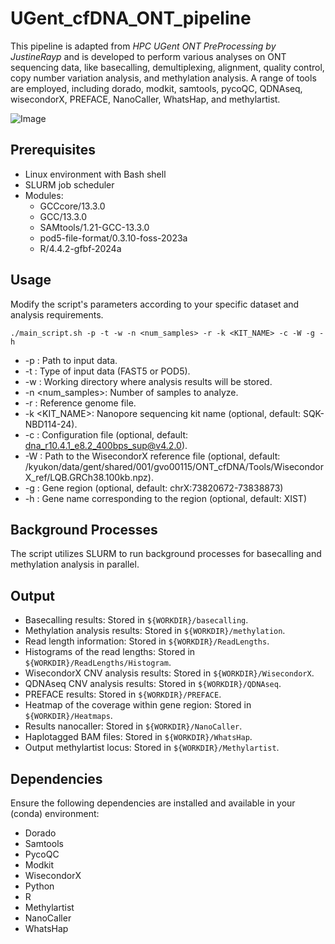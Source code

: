 # UGent_cfDNA_ONT_pipeline

This pipeline is adapted from *HPC UGent ONT PreProcessing by JustineRayp* and is developed to perform various analyses on ONT sequencing data, like basecalling, demultiplexing, alignment, quality control, copy number variation analysis, and methylation analysis. A range of tools are employed, including dorado, modkit, samtools, pycoQC, QDNAseq, wisecondorX, PREFACE, NanoCaller, WhatsHap, and methylartist.

![Image](https://github.com/user-attachments/assets/b1a8e15d-a2b5-4743-8939-c824884de39d)

## Prerequisites

- Linux environment with Bash shell
- SLURM job scheduler
- Modules:
  - GCCcore/13.3.0
  - GCC/13.3.0 
  - SAMtools/1.21-GCC-13.3.0 
  - pod5-file-format/0.3.10-foss-2023a
  - R/4.4.2-gfbf-2024a

## Usage
Modify the script's parameters according to your specific dataset and analysis requirements.
```
./main_script.sh -p -t -w -n <num_samples> -r -k <KIT_NAME> -c -W -g -h
```

- -p <InputDataPath>: Path to input data.
- -t <InputDataType>: Type of input data (FAST5 or POD5).
- -w <WORKDIR>: Working directory where analysis results will be stored.
- -n <num_samples>: Number of samples to analyze.
- -r <REF>: Reference genome file.
- -k <KIT_NAME>: Nanopore sequencing kit name (optional, default: SQK-NBD114-24).
- -c <CONFIG>: Configuration file (optional, default: dna_r10.4.1_e8.2_400bps_sup@v4.2.0).
- -W <WISECONDORREF>: Path to the WisecondorX reference file (optional, default: /kyukon/data/gent/shared/001/gvo00115/ONT_cfDNA/Tools/WisecondorX_ref/LQB.GRCh38.100kb.npz).
- -g <REGION>: Gene region (optional, default: chrX:73820672-73838873)
- -h <GENE>: Gene name corresponding to the region (optional, default: XIST)

## Background Processes

The script utilizes SLURM to run background processes for basecalling and methylation analysis in parallel.

## Output

- Basecalling results: Stored in `${WORKDIR}/basecalling`.
- Methylation analysis results: Stored in `${WORKDIR}/methylation`.
- Read length information: Stored in `${WORKDIR}/ReadLengths`.
- Histograms of the read lengths: Stored in `${WORKDIR}/ReadLengths/Histogram`.
- WisecondorX CNV analysis results: Stored in `${WORKDIR}/WisecondorX`.
- QDNAseq CNV analysis results: Stored in `${WORKDIR}/QDNAseq`.
- PREFACE results: Stored in `${WORKDIR}/PREFACE`.
- Heatmap of the coverage within gene region: Stored in `${WORKDIR}/Heatmaps`.
- Results nanocaller: Stored in `${WORKDIR}/NanoCaller`.
- Haplotagged BAM files: Stored in `${WORKDIR}/WhatsHap`.
- Output methylartist locus: Stored in `${WORKDIR}/Methylartist`.

## Dependencies
Ensure the following dependencies are installed and available in your (conda) environment:

- Dorado
- Samtools
- PycoQC
- Modkit
- WisecondorX
- Python
- R
- Methylartist
- NanoCaller
- WhatsHap



